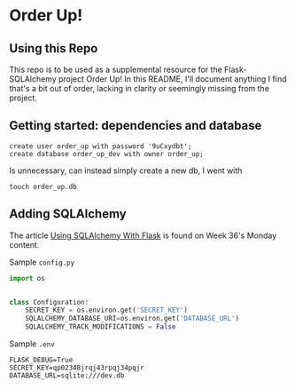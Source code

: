 # Order Up!

## Using this Repo
This repo is to be used as a supplemental resource for the Flask-SQLAlchemy 
project Order Up! In this README, I'll document anything I find that's a bit
out of order, lacking in clarity or seemingly missing from the project.

## Getting started: dependencies and database
```
create user order_up with password '9uCxydbt';
create database order_up_dev with owner order_up;
```
Is unnecessary, can instead simply create a new db, I went with 
```
touch order_up.db
```

## Adding SQLAlchemy
The article [Using SQLAlchemy With Flask][Using SQLAlchemy With Flask] is found
on Week 36's Monday content.

Sample `config.py`
```py
import os


class Configuration:
    SECRET_KEY = os.environ.get('SECRET_KEY')
    SQLALCHEMY_DATABASE_URI=os.environ.get('DATABASE_URL')
    SQLALCHEMY_TRACK_MODIFICATIONS = False
```
Sample `.env`
```
FLASK_DEBUG=True
SECRET_KEY=qp02348jrqj43rpqj34pqjr
DATABASE_URL=sqlite:///dev.db
```



<!-- Links for feb cohort -->
[Using SQLAlchemy With Flask]: https://open.appacademy.io/learn/js-py---pt-feb-2022-online/week-36---sqlalchemy-and-alembic/using-sqlalchemy-with-flask